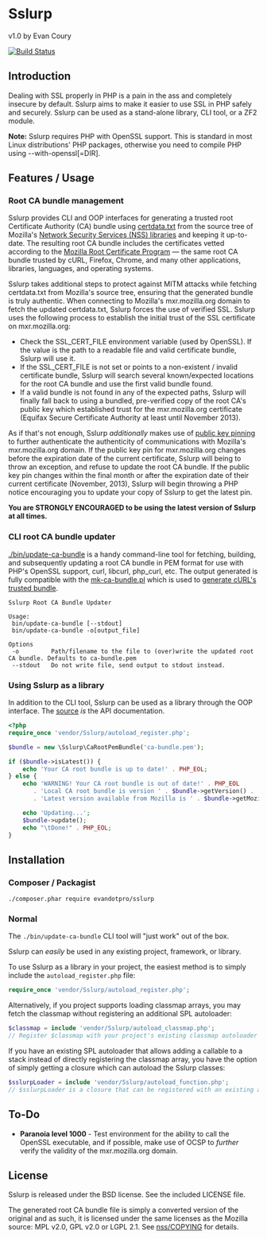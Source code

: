 # Sslurp

v1.0 by Evan Coury

[![Build Status](https://secure.travis-ci.org/EvanDotPro/Sslurp.png?branch=master)](http://travis-ci.org/EvanDotPro/Sslurp)

## Introduction

Dealing with SSL properly in PHP is a pain in the ass and completely insecure by default. Sslurp aims to make it easier to use SSL in PHP safely and securely. Sslurp can be used as a stand-alone library, CLI tool, or a ZF2 module.

**Note:** Sslurp requires PHP with OpenSSL support. This is standard in most Linux distributions' PHP packages, otherwise you need to compile PHP using --with-openssl[=DIR].

## Features / Usage

### Root CA bundle management

Sslurp provides CLI and OOP interfaces for generating a trusted root Certificate Authority (CA) bundle using [certdata.txt](http://mxr.mozilla.org/mozilla/source/security/nss/lib/ckfw/builtins/certdata.txt?raw=1) from the source tree of Mozilla's [Network Security Services (NSS) libraries](https://www.mozilla.org/projects/security/pki/nss/) and keeping it up-to-date. The resulting root CA bundle includes the certificates vetted according to the [Mozilla Root Certificate Program](http://www.mozilla.org/projects/security/certs/policy/) — the same root CA bundle trusted by cURL, Firefox, Chrome, and many other applications, libraries, languages, and operating systems.

Sslurp takes additional steps to protect against MITM attacks while fetching certdata.txt from Mozilla's source tree, ensuring that the generated bundle is truly authentic. When connecting to Mozilla's mxr.mozilla.org domain to fetch the updated certdata.txt, Sslurp forces the use of verified SSL. Sslurp uses the following process to establish the initial trust of the SSL certificate on mxr.mozilla.org:

* Check the SSL\_CERT\_FILE environment variable (used by OpenSSL). If the value is the path to a readable file and valid certificate bundle, Sslurp will use it.
* If the SSL\_CERT\_FILE is not set or points to a non-existent / invalid certificate bundle, Sslurp will search several known/expected locations for the root CA bundle and use the first valid bundle found.
* If a valid bundle is not found in any of the expected paths, Sslurp will finally fall back to using a bundled, pre-verified copy of the root CA's public key which established trust for the mxr.mozilla.org certificate (Equifax Secure Certificate Authority at least until November 2013).

As if that's not enough, Sslurp _additionally_ makes use of [public key pinning](http://tools.ietf.org/html/draft-ietf-websec-key-pinning-02) to further authenticate the authenticity of communications with Mozilla's mxr.mozilla.org domain. If the public key pin for mxr.mozilla.org changes before the expiration date of the current certificate, Sslurp will being to throw an exception, and refuse to update the root CA bundle. If the public key pin changes within the final month or after the expiration date of their current certificate (November, 2013), Sslurp will begin throwing a PHP notice encouraging you to update your copy of Sslurp to get the latest pin.

**You are STRONGLY ENCOURAGED to be using the latest version of Sslurp at all times.**

### CLI root CA bundle updater

[./bin/update-ca-bundle](https://github.com/EvanDotPro/Sslurp/blob/master/bin/update-ca-bundle) is a handy command-line tool for fetching, building, and subsequently updating a root CA bundle in PEM format for use with PHP's OpenSSL support, curl, libcurl, php\_curl, etc. The output generated is fully compatible with the [mk-ca-bundle.pl](https://github.com/bagder/curl/blob/master/lib/mk-ca-bundle.pl) which is used to [generate cURL's trusted bundle](http://curl.haxx.se/docs/caextract.html).

```
Sslurp Root CA Bundle Updater

Usage:
 bin/update-ca-bundle [--stdout]
 bin/update-ca-bundle -o[output_file]

Options
 -o      	Path/filename to the file to (over)write the updated root CA bundle. Defaults to ca-bundle.pem
 --stdout	Do not write file, send output to stdout instead.
```

### Using Sslurp as a library

In addition to the CLI tool, Sslurp can be used as a library through the OOP
interface. The [source](https://github.com/EvanDotPro/Sslurp/tree/master/src/Sslurp) _is_ the API documentation.

```php
<?php
require_once 'vendor/Sslurp/autoload_register.php';

$bundle = new \Sslurp\CaRootPemBundle('ca-bundle.pem');

if ($bundle->isLatest()) {
    echo 'Your CA root bundle is up to date!' . PHP_EOL;
} else {
    echo 'WARNING! Your CA root bundle is out of date!' . PHP_EOL
       . 'Local CA root bundle is version ' . $bundle->getVersion() . '. '
       . 'Latest version available from Mozilla is ' . $bundle->getMozillaCertData()->getVersion() . '.' . PHP_EOL;

    echo 'Updating...';
    $bundle->update();
    echo "\tDone!" . PHP_EOL;
}
```

## Installation

### Composer / Packagist

```
./composer.phar require evandotpro/sslurp
```

### Normal

The `./bin/update-ca-bundle` CLI tool will "just work" out of the box.

Sslurp can _easily_ be used in any existing project, framework, or library.

To use Sslurp as a library in your project, the easiest method is to simply
include the `autoload_register.php` file:

```php
require_once 'vendor/Sslurp/autoload_register.php';
```

Alternatively, if you project supports loading classmap arrays, you may fetch
the classmap without registering an additional SPL autoloader:

```php
$classmap = include 'vendor/Sslurp/autoload_classmap.php';
// Register $classmap with your project's existing classmap autoloader
```

If you have an existing SPL autoloader that allows adding a callable to a stack
instead of directly registering the classmap array, you have the option of
simply getting a closure which can autoload the Sslurp classes:

```php
$sslurpLoader = include 'vendor/Sslurp/autoload_function.php';
// $sslurpLoader is a closure that can be registered with an existing autoloader
```

## To-Do

* **Paranoia level 1000** - Test environment for the ability to call the OpenSSL executable, and if possible, make use of OCSP to _further_ verify the validity of the mxr.mozilla.org domain.

## License

Sslurp is released under the BSD license. See the included LICENSE file.

The generated root CA bundle file is simply a converted version of the original and as such, it is licensed under the same licenses as the Mozilla source: MPL v2.0, GPL v2.0 or LGPL 2.1. See [nss/COPYING](http://mxr.mozilla.org/mozilla/source/security/nss/COPYING?raw=1) for details.
